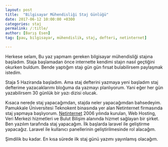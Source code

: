 ```yaml
---
layout: post
title:  "Bilgisayar Mühendisliği Staj Günlüğü"
date: 2017-06-12 10:00:00 +0300
categories: staj
permalink: /:title/
author: [Barış Esen]
tag: [pau, bilgisayar, mühendislik, staj, defteri, netinternet]

---
```


Herkese selam,
Bu yaz yapmam gereken bilgisayar mühendisliği stajına başladım. Staja başlamadan önce internette kendimi stajın nasıl geçtiğini okurken buldum. Bende yaptığım stajı gün gün fırsat bulabilirsem paylaşmak istedim.

Staja 5 Haziranda başladım. Ama staj defterini yazmaya yeni başladım staj defterime yazacaklarımı bloğuma da yazmayı planlıyorum. Yani eğer her gün yazabilirsem 30 günlük bir yazı dizisi olucak.

Kısaca nerede staj yapacağımdan, stajda neler yapacağımdan bahsedeyim. Pamukkale Üniversitesi Teknokent binasında yer alan Netinternet firmasında staj yapmaya başlıyorum. [Netinternet](https://www.netinternet.com.tr/) 2006 yılında kurulan, Web Hosting, Veri Merkezi hizmetleri ve Bulut Bilişim alanında hizmet sağlayan bir şirket. Ben yazılım tarafında staj yapacağım. İlk başlarda laravel ile geliştirme yapacağız. Laravel ile kullanıcı panellerinin geliştirilmesinde rol alacağım.

Şimdilik bu kadar. En kısa sürede ilk staj günü yazımı yayınlamış olacağım.
